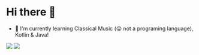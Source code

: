 # Hi there 👋
 - 🔭 I'm currently learning Classical Music (😛 not a programing language), Kotlin & Java!
 
![](https://github-readme-stats.vercel.app/api/top-langs/?username=juraj-hrivnak&amp;layout=compact&amp;theme=react) ![](https://github-readme-stats.vercel.app/api?username=juraj-hrivnak&amp;layout=compact&amp;theme=react)

<!--
**juraj-hrivnak/juraj-hrivnak** is a ✨ _special_ ✨ repository because its `README.md` (this file) appears on your GitHub profile.

Here are some ideas to get you started:

- 🔭 I’m currently working on ...
- 🌱 I’m currently learning ...
- 👯 I’m looking to collaborate on ...
- 🤔 I’m looking for help with ...
- 💬 Ask me about ...
- 📫 How to reach me: ...
- 😄 Pronouns: ...
- ⚡ Fun fact: ...
-->
